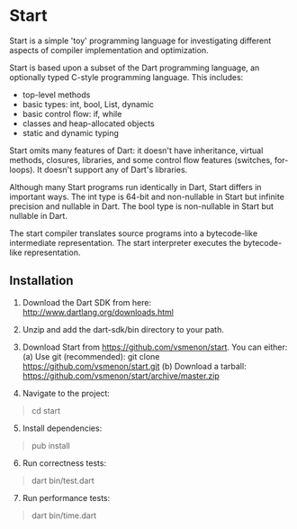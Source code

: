 Start
===================

Start is a simple 'toy' programming language for investigating different aspects of compiler implementation and optimization.

Start is based upon a subset of the Dart programming language, an optionally typed C-style programming language.  This includes:

- top-level methods
- basic types: int, bool, List, dynamic
- basic control flow: if, while
- classes and heap-allocated objects
- static and dynamic typing

Start omits many features of Dart: it doesn't have inheritance, virtual methods, closures, libraries, and some control flow features (switches, for-loops).  It doesn't support any of Dart's libraries.

Although many Start programs run identically in Dart, Start differs in important ways.  The int type is 64-bit and non-nullable in Start but infinite precision and nullable in Dart.  The bool type is non-nullable in Start but nullable in Dart.

The start compiler translates source programs into a bytecode-like intermediate representation.  The start
interpreter executes the bytecode-like representation.

Installation
------------

1.  Download the Dart SDK from here: http://www.dartlang.org/downloads.html

2.  Unzip and add the dart-sdk/bin directory to your path.

3.  Download Start from https://github.com/vsmenon/start.  You can either:
(a)   Use git (recommended): git clone https://github.com/vsmenon/start.git
(b)   Download a tarball: https://github.com/vsmenon/start/archive/master.zip

4.  Navigate to the project:
  > cd start

5.  Install dependencies:
  > pub install

6.  Run correctness tests:
  > dart bin/test.dart

7.  Run performance tests:
  > dart bin/time.dart
